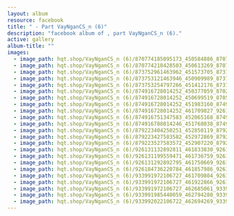 ```yaml
---
layout: album
resource: facebook
title: " - Part VayNganCS_n (6)"
description: "facebook album of , part VayNganCS_n (6)."
active: gallery
album-title: ""
images:
  - image_path: hqt.shop/VayNganCS_n (6)/870774185095173_450584886_870775058428419_5740480045316255960_n.jpg
  - image_path: hqt.shop/VayNganCS_n (6)/870774218428503_450613269_870775095095082_1731656174873120951_n.jpg
  - image_path: hqt.shop/VayNganCS_n (6)/873752961463962_451573705_873752958130629_2850639400281052222_n.jpg
  - image_path: hqt.shop/VayNganCS_n (6)/873753121463946_450909989_873753118130613_7138958483361425719_n.jpg
  - image_path: hqt.shop/VayNganCS_n (6)/873753254797266_451412176_873753251463933_4087113794038311194_n.jpg
  - image_path: hqt.shop/VayNganCS_n (6)/874916728014252_450377059_870215125151079_8707112653033994418_n.jpg
  - image_path: hqt.shop/VayNganCS_n (6)/874916728014252_450699519_870590815113510_7939283803685860548_n.jpg
  - image_path: hqt.shop/VayNganCS_n (6)/874916728014252_451983160_874916944680897_2109820439486332191_n.jpg
  - image_path: hqt.shop/VayNganCS_n (6)/874916728014252_461709827_926186459553945_4236227941413537982_n.jpg
  - image_path: hqt.shop/VayNganCS_n (6)/874916751347583_452065168_874916954680896_7769776201658295219_n.jpg
  - image_path: hqt.shop/VayNganCS_n (6)/874916788014246_451768038_874916971347561_1156416010141299184_n.jpg
  - image_path: hqt.shop/VayNganCS_n (6)/879223404250251_452850119_879224034250188_184359973760279081_n.jpg
  - image_path: hqt.shop/VayNganCS_n (6)/879223427583582_452972869_879224044250187_1783501386396300903_n.jpg
  - image_path: hqt.shop/VayNganCS_n (6)/879223527583572_452907220_879224070916851_4901639936809159371_n.jpg
  - image_path: hqt.shop/VayNganCS_n (6)/926131132892811_461833830_926131582892766_6572624996867936492_n.jpg
  - image_path: hqt.shop/VayNganCS_n (6)/926131199559471_461736759_926131596226098_6370695353196372074_n.jpg
  - image_path: hqt.shop/VayNganCS_n (6)/926131292892795_461750669_926131296226128_2039126509741843068_n.jpg
  - image_path: hqt.shop/VayNganCS_n (6)/926184736220784_461857986_926187109553880_7235076066765218757_n.jpg
  - image_path: hqt.shop/VayNganCS_n (6)/933991972106727_461709804_926187042887220_5079308461286522290_n.jpg
  - image_path: hqt.shop/VayNganCS_n (6)/933991972106727_461922866_926187266220531_5720412472377328279_n.jpg
  - image_path: hqt.shop/VayNganCS_n (6)/933991972106727_462685061_933992228773368_8205891710763306556_n.jpg
  - image_path: hqt.shop/VayNganCS_n (6)/933991985440059_462794280_933992235440034_8764564790274481414_n.jpg
  - image_path: hqt.shop/VayNganCS_n (6)/933992022106722_462694269_933992275440030_2162589111167673697_n.jpg
---
```

